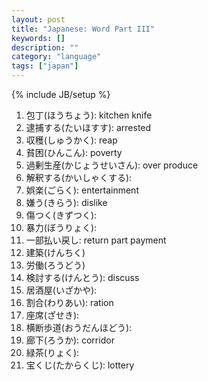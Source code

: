 ```yaml
---
layout: post
title: "Japanese: Word Part III"
keywords: []
description: ""
category: "language"
tags: ["japan"]
---
```

{% include JB/setup %}

1. 包丁(ほうちょう): kitchen knife
2. 逮捕する(たいほすす): arrested
3. 収穫(しゅうかく): reap　
4. 貧困(ひんこん): poverty
5. 過剰生産(かじょうせいさん): over produce
6. 解釈する(かいしゃくする): 
7. 娯楽(ごらく): entertainment
8. 嫌う(きらう):  dislike
9. 傷つく(きずつく): 
1. 暴力(ぼうりょく): 
2. 一部払い戻し: return part payment 
3. 建築(けんちく)
4. 労働(ろうどう)
5. 検討する(けんとう): discuss
6. 居酒屋(いざかや): 
7. 割合(わりあい): ration
8. 座席(ざせき):
9. 横断歩道(おうだんほどう): 
1. 廊下(ろうか): corridor
2. 緑茶(りょく):
3. 宝くじ(たからくじ): lottery


